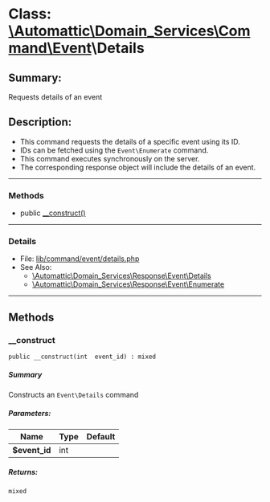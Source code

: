 # Class: [\Automattic](../namespaces/automattic.md)[\Domain_Services](../namespaces/automattic-domain-services.md)[\Command](../namespaces/automattic-domain-services-command.md)[\Event](../namespaces/automattic-domain-services-command-event.md)\Details

## Summary:

Requests details of an event

## Description:

- This command requests the details of a specific event using its ID.
- IDs can be fetched using the `Event\Enumerate` command.
- This command executes synchronously on the server.
- The corresponding response object will include the details of an event.


---

### Methods

* public [__construct()](#method___construct)

---

### Details

* File: [lib/command/event/details.php](../../lib/command/event/details.php)
* See Also:
  * [\Automattic\Domain_Services\Response\Event\Details](../classes/Automattic-Domain-Services-Response-Event-Details.md)
  * [\Automattic\Domain_Services\Response\Event\Enumerate](../classes/Automattic-Domain-Services-Response-Event-Enumerate.md)

---

## Methods

<a id="method___construct"></a>
### __construct

```
public __construct(int  event_id) : mixed
```

##### Summary

Constructs an `Event\Details` command

##### Parameters:

| Name | Type | Default |
|------|------|---------|
| **$event_id** | int |  |

##### Returns:

```
mixed
```
